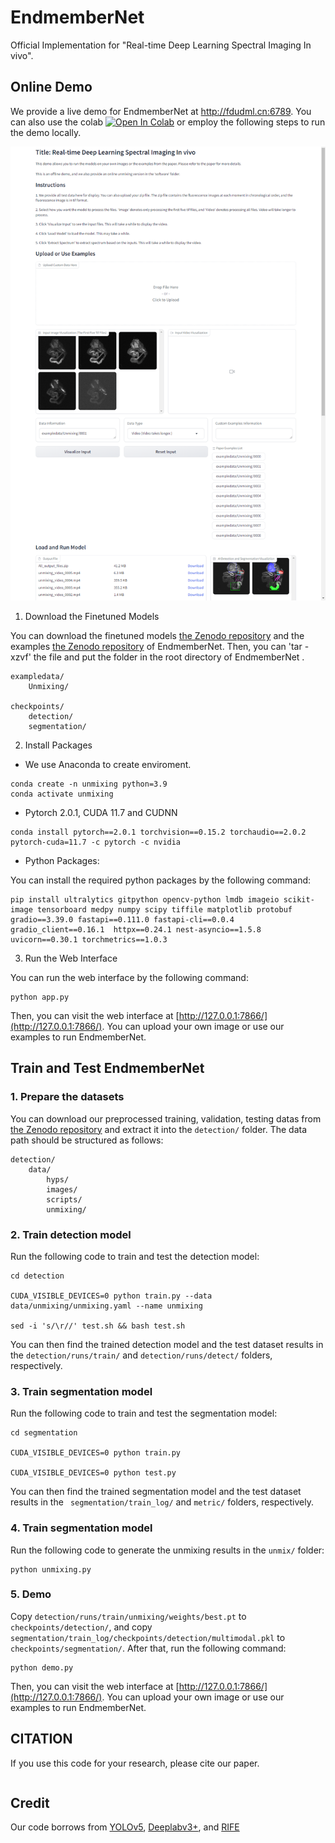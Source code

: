 # EndmemberNet
Official Implementation for "Real-time Deep Learning Spectral Imaging In vivo".
## Online Demo

We provide a live demo for EndmemberNet at http://fdudml.cn:6789. You can also use the colab <a target="_blank" href="https://colab.research.google.com/github/cxm12/UNiFMIR/blob/main/UniFMIR.ipynb"><img src="https://colab.research.google.com/assets/colab-badge.svg" alt="Open In Colab"/></a> or employ the following steps to run the demo locally.

![demo1](.\demo\demo1.png)

1. Download the Finetuned Models

You can download the finetuned models  [the Zenodo repository](https://doi.org/10.5281/zenodo.13622929) and the examples  [the Zenodo repository](https://doi.org/10.5281/zenodo.13622692) of EndmemberNet. Then, you can 'tar -xzvf' the file and put the folder in the root directory of EndmemberNet .

```
exampledata/
    Unmixing/

checkpoints/
    detection/
    segmentation/
```

2. Install Packages 

* We use Anaconda to create enviroment.

```
conda create -n unmixing python=3.9
conda activate unmixing
```

* Pytorch 2.0.1, CUDA 11.7 and CUDNN 

```
conda install pytorch==2.0.1 torchvision==0.15.2 torchaudio==2.0.2 pytorch-cuda=11.7 -c pytorch -c nvidia
```

* Python Packages: 

You can install the required python packages by the following command:

```
pip install ultralytics gitpython opencv-python lmdb imageio scikit-image tensorboard medpy numpy scipy tiffile matplotlib protobuf gradio==3.39.0 fastapi==0.111.0 fastapi-cli==0.0.4 gradio_client==0.16.1  httpx==0.24.1 nest-asyncio==1.5.8 uvicorn==0.30.1 torchmetrics==1.0.3
```

3. Run the Web Interface

You can run the web interface by the following command:

```
python app.py
```

Then, you can visit the web interface at [http://127.0.0.1:7866/](http://127.0.0.1:7866/). You can upload your own image or use our examples to run EndmemberNet.

## Train and Test EndmemberNet

### 1. Prepare the datasets

You can download our preprocessed  training, validation, testing datas from [the Zenodo repository](https://doi.org/10.5281/zenodo.13622692) and extract it into the `detection/` folder. The data path should be structured as follows:

```
detection/
    data/
    	hyps/
    	images/
    	scripts/
    	unmixing/
```

### 2. Train detection model

Run the following code to train and test the detection model:

```
cd detection

CUDA_VISIBLE_DEVICES=0 python train.py --data data/unmixing/unmixing.yaml --name unmixing

sed -i 's/\r//' test.sh && bash test.sh
```

You can then find the trained detection model and the test dataset results in the `detection/runs/train/` and `detection/runs/detect/` folders, respectively.

### 3. Train segmentation model

Run the following code to train and test the segmentation model:

```
cd segmentation

CUDA_VISIBLE_DEVICES=0 python train.py

CUDA_VISIBLE_DEVICES=0 python test.py
```

You can then find the trained segmentation model and the test dataset results in the ` segmentation/train_log/` and `metric/` folders, respectively.

### 4. Train segmentation model

Run the following code to generate the unmixing results in the `unmix/` folder:

```
python unmixing.py
```

### 5. Demo

Copy `detection/runs/train/unmixing/weights/best.pt` to `checkpoints/detection/`, and copy `segmentation/train_log/checkpoints/detection/multimodal.pkl` to `checkpoints/segmentation/`. After that, run the following command:

```
python demo.py
```

Then, you can visit the web interface at [http://127.0.0.1:7866/](http://127.0.0.1:7866/). You can upload your own image or use our examples to run EndmemberNet.


## CITATION

If you use this code for your research, please cite our paper.

```bibtex

```

## Credit

Our code borrows from [YOLOv5](https://github.com/ultralytics/yolov5), [Deeplabv3+](https://github.com/VainF/DeepLabV3Plus-Pytorch), and [RIFE](https://github.com/hzwer/ECCV2022-RIFE)

